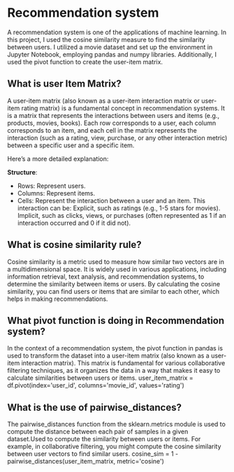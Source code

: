 # Recommendation system
A recommendation system is one of the applications of machine learning. In this project, I used the cosine similarity measure to find the similarity between users. I utilized a movie dataset and set up the environment in Jupyter Notebook, employing pandas and numpy libraries. Additionally, I used the pivot function to create the user-item matrix.

## What is user Item Matrix? 

A user-item matrix (also known as a user-item interaction matrix or user-item rating matrix) is a fundamental concept in recommendation systems. It is a matrix that represents the interactions between users and items (e.g., products, movies, books). Each row corresponds to a user, each column corresponds to an item, and each cell in the matrix represents the interaction (such as a rating, view, purchase, or any other interaction metric) between a specific user and a specific item.

Here’s a more detailed explanation:

**Structure**: 
- Rows: Represent users.
- Columns: Represent items.
- Cells: Represent the interaction between a user and an item.
This interaction can be: Explicit, such as ratings (e.g., 1-5 stars for movies). Implicit, such as clicks, views, or purchases (often represented as 1 if an interaction occurred and 0 if it did not).

## What is cosine similarity rule? 

Cosine similarity is a metric used to measure how similar two vectors are in a multidimensional space. It is widely used in various applications, including information retrieval, text analysis, and recommendation systems, to determine the similarity between items or users. By calculating the cosine similarity, you can find users or items that are similar to each other, which helps in making recommendations.

## What pivot function is doing in Recommendation system? 

In the context of a recommendation system, the pivot function in pandas is used to transform the dataset into a user-item matrix (also known as a user-item interaction matrix). This matrix is fundamental for various collaborative filtering techniques, as it organizes the data in a way that makes it easy to calculate similarities between users or items. user_item_matrix = df.pivot(index='user_id', columns='movie_id', values='rating')

## What is the use of pairwise_distances? 

The pairwise_distances function from the sklearn.metrics module is used to compute the distance between each pair of samples in a given dataset.Used to compute the similarity between users or items. For example, in collaborative filtering, you might compute the cosine similarity between user vectors to find similar users. cosine_sim = 1 - pairwise_distances(user_item_matrix, metric='cosine')
